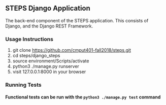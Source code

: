 ## STEPS Django Application  

The back-end component of the STEPS application. This consists of Django, and the Django REST Framework.  

### Usage Instructions
1. git clone https://github.com/cmput401-fall2018/steps.git
2. cd steps/django_steps
3. source environment/Scripts/activate
4. python3 ./manage.py runserver
5. visit 127.0.0.1:8000 in your browser

### Running Tests
#### Functional tests can be run with the `python3 ./manage.py test` command